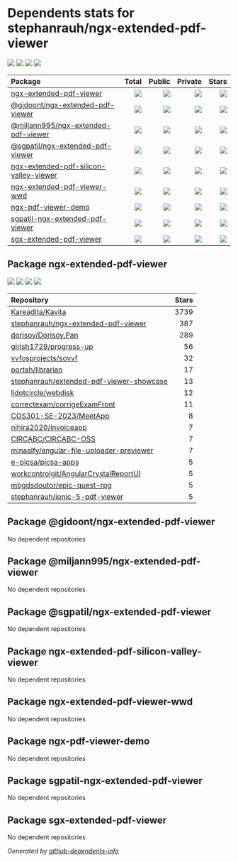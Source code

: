 # Dependents stats for stephanrauh/ngx-extended-pdf-viewer

[![](https://img.shields.io/static/v1?label=Used%20by&message=2082&color=informational&logo=slickpic)](https://github.com/stephanrauh/ngx-extended-pdf-viewer/network/dependents)
[![](https://img.shields.io/static/v1?label=Used%20by%20(public)&message=17&color=informational&logo=slickpic)](https://github.com/stephanrauh/ngx-extended-pdf-viewer/network/dependents)
[![](https://img.shields.io/static/v1?label=Used%20by%20(private)&message=2065&color=informational&logo=slickpic)](https://github.com/stephanrauh/ngx-extended-pdf-viewer/network/dependents)
[![](https://img.shields.io/static/v1?label=Used%20by%20(stars)&message=394&color=informational&logo=slickpic)](https://github.com/stephanrauh/ngx-extended-pdf-viewer/network/dependents)

| Package    | Total  | Public | Private | Stars |
| :--------  | -----: | -----: | -----:  | ----: |
| [ngx-extended-pdf-viewer](#package-ngx-extended-pdf-viewer)    | [![](https://img.shields.io/static/v1?label=Used%20by&message=2082&color=informational&logo=slickpic)](https://github.com/stephanrauh/ngx-extended-pdf-viewer/network/dependents?package_id=UGFja2FnZS02MTU1NDMzMQ%3D%3D)  | [![](https://img.shields.io/static/v1?label=Used%20by%20(public)&message=17&color=informational&logo=slickpic)](https://github.com/stephanrauh/ngx-extended-pdf-viewer/network/dependents?package_id=UGFja2FnZS02MTU1NDMzMQ%3D%3D) | [![](https://img.shields.io/static/v1?label=Used%20by%20(private)&message=2065&color=informational&logo=slickpic)](https://github.com/stephanrauh/ngx-extended-pdf-viewer/network/dependents?package_id=UGFja2FnZS02MTU1NDMzMQ%3D%3D) | [![](https://img.shields.io/static/v1?label=Used%20by%20(stars)&message=394&color=informational&logo=slickpic)](https://github.com/stephanrauh/ngx-extended-pdf-viewer/network/dependents?package_id=UGFja2FnZS02MTU1NDMzMQ%3D%3D) |
| [@gidoont/ngx-extended-pdf-viewer](#package-gidoontngx-extended-pdf-viewer)    | [![](https://img.shields.io/static/v1?label=Used%20by&message=0&color=informational&logo=slickpic)](https://github.com/stephanrauh/ngx-extended-pdf-viewer/network/dependents?package_id=UGFja2FnZS0zMTE0MjU2OTYw)  | [![](https://img.shields.io/static/v1?label=Used%20by%20(public)&message=0&color=informational&logo=slickpic)](https://github.com/stephanrauh/ngx-extended-pdf-viewer/network/dependents?package_id=UGFja2FnZS0zMTE0MjU2OTYw) | [![](https://img.shields.io/static/v1?label=Used%20by%20(private)&message=0&color=informational&logo=slickpic)](https://github.com/stephanrauh/ngx-extended-pdf-viewer/network/dependents?package_id=UGFja2FnZS0zMTE0MjU2OTYw) | [![](https://img.shields.io/static/v1?label=Used%20by%20(stars)&message=0&color=informational&logo=slickpic)](https://github.com/stephanrauh/ngx-extended-pdf-viewer/network/dependents?package_id=UGFja2FnZS0zMTE0MjU2OTYw) |
| [@miljann995/ngx-extended-pdf-viewer](#package-miljann995ngx-extended-pdf-viewer)    | [![](https://img.shields.io/static/v1?label=Used%20by&message=0&color=informational&logo=slickpic)](https://github.com/stephanrauh/ngx-extended-pdf-viewer/network/dependents?package_id=UGFja2FnZS0xNjY5OTMxMzk1)  | [![](https://img.shields.io/static/v1?label=Used%20by%20(public)&message=0&color=informational&logo=slickpic)](https://github.com/stephanrauh/ngx-extended-pdf-viewer/network/dependents?package_id=UGFja2FnZS0xNjY5OTMxMzk1) | [![](https://img.shields.io/static/v1?label=Used%20by%20(private)&message=0&color=informational&logo=slickpic)](https://github.com/stephanrauh/ngx-extended-pdf-viewer/network/dependents?package_id=UGFja2FnZS0xNjY5OTMxMzk1) | [![](https://img.shields.io/static/v1?label=Used%20by%20(stars)&message=0&color=informational&logo=slickpic)](https://github.com/stephanrauh/ngx-extended-pdf-viewer/network/dependents?package_id=UGFja2FnZS0xNjY5OTMxMzk1) |
| [@sgpatil/ngx-extended-pdf-viewer](#package-sgpatilngx-extended-pdf-viewer)    | [![](https://img.shields.io/static/v1?label=Used%20by&message=0&color=informational&logo=slickpic)](https://github.com/stephanrauh/ngx-extended-pdf-viewer/network/dependents?package_id=UGFja2FnZS02NTU0NjcyMzk%3D)  | [![](https://img.shields.io/static/v1?label=Used%20by%20(public)&message=0&color=informational&logo=slickpic)](https://github.com/stephanrauh/ngx-extended-pdf-viewer/network/dependents?package_id=UGFja2FnZS02NTU0NjcyMzk%3D) | [![](https://img.shields.io/static/v1?label=Used%20by%20(private)&message=0&color=informational&logo=slickpic)](https://github.com/stephanrauh/ngx-extended-pdf-viewer/network/dependents?package_id=UGFja2FnZS02NTU0NjcyMzk%3D) | [![](https://img.shields.io/static/v1?label=Used%20by%20(stars)&message=0&color=informational&logo=slickpic)](https://github.com/stephanrauh/ngx-extended-pdf-viewer/network/dependents?package_id=UGFja2FnZS02NTU0NjcyMzk%3D) |
| [ngx-extended-pdf-silicon-valley-viewer](#package-ngx-extended-pdf-silicon-valley-viewer)    | [![](https://img.shields.io/static/v1?label=Used%20by&message=0&color=informational&logo=slickpic)](https://github.com/stephanrauh/ngx-extended-pdf-viewer/network/dependents?package_id=UGFja2FnZS00MDk4MTYwMzk2)  | [![](https://img.shields.io/static/v1?label=Used%20by%20(public)&message=0&color=informational&logo=slickpic)](https://github.com/stephanrauh/ngx-extended-pdf-viewer/network/dependents?package_id=UGFja2FnZS00MDk4MTYwMzk2) | [![](https://img.shields.io/static/v1?label=Used%20by%20(private)&message=0&color=informational&logo=slickpic)](https://github.com/stephanrauh/ngx-extended-pdf-viewer/network/dependents?package_id=UGFja2FnZS00MDk4MTYwMzk2) | [![](https://img.shields.io/static/v1?label=Used%20by%20(stars)&message=0&color=informational&logo=slickpic)](https://github.com/stephanrauh/ngx-extended-pdf-viewer/network/dependents?package_id=UGFja2FnZS00MDk4MTYwMzk2) |
| [ngx-extended-pdf-viewer-wwd](#package-ngx-extended-pdf-viewer-wwd)    | [![](https://img.shields.io/static/v1?label=Used%20by&message=0&color=informational&logo=slickpic)](https://github.com/stephanrauh/ngx-extended-pdf-viewer/network/dependents?package_id=UGFja2FnZS01NjI3MTE5ODA%3D)  | [![](https://img.shields.io/static/v1?label=Used%20by%20(public)&message=0&color=informational&logo=slickpic)](https://github.com/stephanrauh/ngx-extended-pdf-viewer/network/dependents?package_id=UGFja2FnZS01NjI3MTE5ODA%3D) | [![](https://img.shields.io/static/v1?label=Used%20by%20(private)&message=0&color=informational&logo=slickpic)](https://github.com/stephanrauh/ngx-extended-pdf-viewer/network/dependents?package_id=UGFja2FnZS01NjI3MTE5ODA%3D) | [![](https://img.shields.io/static/v1?label=Used%20by%20(stars)&message=0&color=informational&logo=slickpic)](https://github.com/stephanrauh/ngx-extended-pdf-viewer/network/dependents?package_id=UGFja2FnZS01NjI3MTE5ODA%3D) |
| [ngx-pdf-viewer-demo](#package-ngx-pdf-viewer-demo)    | [![](https://img.shields.io/static/v1?label=Used%20by&message=0&color=informational&logo=slickpic)](https://github.com/stephanrauh/ngx-extended-pdf-viewer/network/dependents?package_id=UGFja2FnZS0yODc5MDQ2ODE%3D)  | [![](https://img.shields.io/static/v1?label=Used%20by%20(public)&message=0&color=informational&logo=slickpic)](https://github.com/stephanrauh/ngx-extended-pdf-viewer/network/dependents?package_id=UGFja2FnZS0yODc5MDQ2ODE%3D) | [![](https://img.shields.io/static/v1?label=Used%20by%20(private)&message=0&color=informational&logo=slickpic)](https://github.com/stephanrauh/ngx-extended-pdf-viewer/network/dependents?package_id=UGFja2FnZS0yODc5MDQ2ODE%3D) | [![](https://img.shields.io/static/v1?label=Used%20by%20(stars)&message=0&color=informational&logo=slickpic)](https://github.com/stephanrauh/ngx-extended-pdf-viewer/network/dependents?package_id=UGFja2FnZS0yODc5MDQ2ODE%3D) |
| [sgpatil-ngx-extended-pdf-viewer](#package-sgpatil-ngx-extended-pdf-viewer)    | [![](https://img.shields.io/static/v1?label=Used%20by&message=0&color=informational&logo=slickpic)](https://github.com/stephanrauh/ngx-extended-pdf-viewer/network/dependents?package_id=UGFja2FnZS02MzYwMTIyNzk%3D)  | [![](https://img.shields.io/static/v1?label=Used%20by%20(public)&message=0&color=informational&logo=slickpic)](https://github.com/stephanrauh/ngx-extended-pdf-viewer/network/dependents?package_id=UGFja2FnZS02MzYwMTIyNzk%3D) | [![](https://img.shields.io/static/v1?label=Used%20by%20(private)&message=0&color=informational&logo=slickpic)](https://github.com/stephanrauh/ngx-extended-pdf-viewer/network/dependents?package_id=UGFja2FnZS02MzYwMTIyNzk%3D) | [![](https://img.shields.io/static/v1?label=Used%20by%20(stars)&message=0&color=informational&logo=slickpic)](https://github.com/stephanrauh/ngx-extended-pdf-viewer/network/dependents?package_id=UGFja2FnZS02MzYwMTIyNzk%3D) |
| [sgx-extended-pdf-viewer](#package-sgx-extended-pdf-viewer)    | [![](https://img.shields.io/static/v1?label=Used%20by&message=0&color=informational&logo=slickpic)](https://github.com/stephanrauh/ngx-extended-pdf-viewer/network/dependents?package_id=UGFja2FnZS02MzY5MDQ0MDY%3D)  | [![](https://img.shields.io/static/v1?label=Used%20by%20(public)&message=0&color=informational&logo=slickpic)](https://github.com/stephanrauh/ngx-extended-pdf-viewer/network/dependents?package_id=UGFja2FnZS02MzY5MDQ0MDY%3D) | [![](https://img.shields.io/static/v1?label=Used%20by%20(private)&message=0&color=informational&logo=slickpic)](https://github.com/stephanrauh/ngx-extended-pdf-viewer/network/dependents?package_id=UGFja2FnZS02MzY5MDQ0MDY%3D) | [![](https://img.shields.io/static/v1?label=Used%20by%20(stars)&message=0&color=informational&logo=slickpic)](https://github.com/stephanrauh/ngx-extended-pdf-viewer/network/dependents?package_id=UGFja2FnZS02MzY5MDQ0MDY%3D) |

## Package ngx-extended-pdf-viewer

[![](https://img.shields.io/static/v1?label=Used%20by&message=2082&color=informational&logo=slickpic)](https://github.com/stephanrauh/ngx-extended-pdf-viewer/network/dependents?package_id=UGFja2FnZS02MTU1NDMzMQ%3D%3D)
[![](https://img.shields.io/static/v1?label=Used%20by%20(public)&message=17&color=informational&logo=slickpic)](https://github.com/stephanrauh/ngx-extended-pdf-viewer/network/dependents?package_id=UGFja2FnZS02MTU1NDMzMQ%3D%3D)
[![](https://img.shields.io/static/v1?label=Used%20by%20(private)&message=2065&color=informational&logo=slickpic)](https://github.com/stephanrauh/ngx-extended-pdf-viewer/network/dependents?package_id=UGFja2FnZS02MTU1NDMzMQ%3D%3D)
[![](https://img.shields.io/static/v1?label=Used%20by%20(stars)&message=394&color=informational&logo=slickpic)](https://github.com/stephanrauh/ngx-extended-pdf-viewer/network/dependents?package_id=UGFja2FnZS02MTU1NDMzMQ%3D%3D)

| Repository | Stars  |
| :--------  | -----: |
|[Kareadita/Kavita](https://github.com/Kareadita/Kavita) | 3739 |
|[stephanrauh/ngx-extended-pdf-viewer](https://github.com/stephanrauh/ngx-extended-pdf-viewer) | 387 |
|[dorisoy/Dorisoy.Pan](https://github.com/dorisoy/Dorisoy.Pan) | 289 |
|[girish1729/progress-up](https://github.com/girish1729/progress-up) | 56 |
|[vvfosprojects/sovvf](https://github.com/vvfosprojects/sovvf) | 32 |
|[portah/librarian](https://github.com/portah/librarian) | 17 |
|[stephanrauh/extended-pdf-viewer-showcase](https://github.com/stephanrauh/extended-pdf-viewer-showcase) | 13 |
|[lidotcircle/webdisk](https://github.com/lidotcircle/webdisk) | 12 |
|[correctexam/corrigeExamFront](https://github.com/correctexam/corrigeExamFront) | 11 |
|[COS301-SE-2023/MeetApp](https://github.com/COS301-SE-2023/MeetApp) | 8 |
|[nihira2020/invoiceapp](https://github.com/nihira2020/invoiceapp) | 7 |
|[CIRCABC/CIRCABC-OSS](https://github.com/CIRCABC/CIRCABC-OSS) | 7 |
|[minaalfy/angular-file-uploader-previewer](https://github.com/minaalfy/angular-file-uploader-previewer) | 7 |
|[e-picsa/picsa-apps](https://github.com/e-picsa/picsa-apps) | 5 |
|[workcontrolgit/AngularCrystalReportUI](https://github.com/workcontrolgit/AngularCrystalReportUI) | 5 |
|[mbgdsdoutor/epic-quest-rpg](https://github.com/mbgdsdoutor/epic-quest-rpg) | 5 |
|[stephanrauh/ionic-5-pdf-viewer](https://github.com/stephanrauh/ionic-5-pdf-viewer) | 5 |

## Package @gidoont/ngx-extended-pdf-viewer

No dependent repositories

## Package @miljann995/ngx-extended-pdf-viewer

No dependent repositories

## Package @sgpatil/ngx-extended-pdf-viewer

No dependent repositories

## Package ngx-extended-pdf-silicon-valley-viewer

No dependent repositories

## Package ngx-extended-pdf-viewer-wwd

No dependent repositories

## Package ngx-pdf-viewer-demo

No dependent repositories

## Package sgpatil-ngx-extended-pdf-viewer

No dependent repositories

## Package sgx-extended-pdf-viewer

No dependent repositories

_Generated by [github-dependents-info](https://github.com/nvuillam/github-dependents-info)_